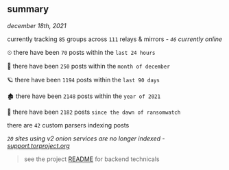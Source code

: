 
## summary
_december 18th, 2021_

currently tracking `85` groups across `111` relays & mirrors - _`46` currently online_

⏲ there have been `70` posts within the `last 24 hours`

🦈 there have been `250` posts within the `month of december`

🪐 there have been `1194` posts within the `last 90 days`

🏚 there have been `2148` posts within the `year of 2021`

🦕 there have been `2182` posts `since the dawn of ransomwatch`

there are `42` custom parsers indexing posts

_`20` sites using v2 onion services are no longer indexed - [support.torproject.org](https://support.torproject.org/onionservices/v2-deprecation/)_

> see the project [README](https://github.com/thetanz/ransomwatch#ransomwatch--) for backend technicals
